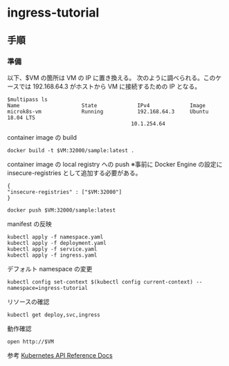 # ingress-tutorial

## 手順

### 準備

以下、$VM の箇所は VM の IP に置き換える。
次のように調べられる。このケースでは 192.168.64.3 がホストから VM に接続するための IP となる。

    $multipass ls
    Name                    State             IPv4             Image
    microk8s-vm             Running           192.168.64.3     Ubuntu 18.04 LTS
                                            10.1.254.64

container image の build

    docker build -t $VM:32000/sample:latest .

container image の local registry への push
※事前に Docker Engine の設定に insecure-registries として追加する必要がある。

    {
    "insecure-registries" : ["$VM:32000"]
    }

    docker push $VM:32000/sample:latest

manifest の反映

    kubectl apply -f namespace.yaml
    kubectl apply -f deployment.yaml
    kubectl apply -f service.yaml
    kubectl apply -f ingress.yaml

デフォルト namespace の変更

    kubectl config set-context $(kubectl config current-context) --namespace=ingress-tutorial

リソースの確認

    kubectl get deploy,svc,ingress

動作確認

    open http://$VM

参考
[Kubernetes API Reference Docs](https://kubernetes.io/docs/reference/generated/kubernetes-api/v1.22/#envvar-v1-core)